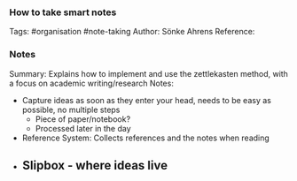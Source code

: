 ### How to take smart notes
Tags: #organisation #note-taking 
Author: Sönke Ahrens
Reference: 

### Notes
Summary: Explains how to implement and use the zettlekasten method, with a focus on academic writing/research
Notes:
- Capture ideas as soon as they enter your head, needs to be easy as possible, no multiple steps
	- Piece of paper/notebook?
	- Processed later in the day
- Reference System: Collects references and the notes when reading
- Slipbox - where ideas live
	- 

